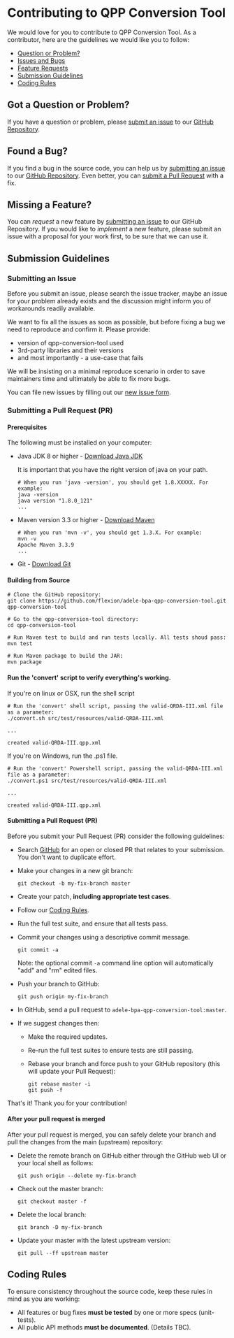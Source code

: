 # Contributing to QPP Conversion Tool

We would love for you to contribute to QPP Conversion Tool. As a contributor, here are the guidelines we would like you to follow:

 - [Question or Problem?](#question)
 - [Issues and Bugs](#issue)
 - [Feature Requests](#feature)
 - [Submission Guidelines](#submit)
 - [Coding Rules](#rules)

## <a name="question"></a> Got a Question or Problem?
If you have a question or problem, please [submit an issue](#submit-issue) to our [GitHub Repository][github].

## <a name="issue"></a> Found a Bug?
If you find a bug in the source code, you can help us by
[submitting an issue](#submit-issue) to our [GitHub Repository][github]. Even better, you can
[submit a Pull Request](#submit-pr) with a fix.

## <a name="feature"></a> Missing a Feature?
You can *request* a new feature by [submitting an issue](#submit-issue) to our GitHub
Repository. If you would like to *implement* a new feature, please submit an issue with
a proposal for your work first, to be sure that we can use it.

## <a name="submit"></a> Submission Guidelines

### <a name="submit-issue"></a> Submitting an Issue

Before you submit an issue, please search the issue tracker, maybe an issue for your problem already exists and the discussion might inform you of workarounds readily available.

We want to fix all the issues as soon as possible, but before fixing a bug we need to reproduce and confirm it. Please provide:

- version of qpp-conversion-tool used
- 3rd-party libraries and their versions
- and most importantly - a use-case that fails

We will be insisting on a minimal reproduce scenario in order to save maintainers time and ultimately be able to fix more bugs.

You can file new issues by filling out our [new issue form](https://github.com/flexion/adele-bpa-qpp-conversion-tool/issues/new).

### <a name="submit-pr"></a> Submitting a Pull Request (PR)

#### Prerequisites

The following must be installed on your computer:
* Java JDK 8 or higher - [Download Java JDK](http://www.oracle.com/technetwork/java/javase/downloads/jdk8-downloads-2133151.html)

  It is important that you have the right version of java on your path.

  ```shell
  # When you run 'java -version', you should get 1.8.XXXXX. For example:
  java -version
  java version "1.8.0_121"
  ...
  ```

* Maven version 3.3 or higher - [Download Maven](https://maven.apache.org/)

  ```shell
  # When you run 'mvn -v', you should get 1.3.X. For example:
  mvn -v
  Apache Maven 3.3.9
  ...
  ```

* Git - [Download Git](https://git-scm.com/downloads)

#### Building from Source

```shell
# Clone the GitHub repository:
git clone https://github.com/flexion/adele-bpa-qpp-conversion-tool.git qpp-conversion-tool

# Go to the qpp-conversion-tool directory:
cd qpp-conversion-tool

# Run Maven test to build and run tests locally. All tests shoud pass:
mvn test

# Run Maven package to build the JAR:
mvn package
```

#### Run the 'convert' script to verify everything's working.

If you're on linux or OSX, run the shell script

```shell
# Run the 'convert' shell script, passing the valid-QRDA-III.xml file as a parameter:
./convert.sh src/test/resources/valid-QRDA-III.xml

...

created valid-QRDA-III.qpp.xml
```
If you're on Windows, run the .ps1 file.

```shell
# Run the 'convert' Powershell script, passing the valid-QRDA-III.xml file as a parameter:
./convert.ps1 src/test/resources/valid-QRDA-III.xml

...

created valid-QRDA-III.qpp.xml
```

#### Submitting a Pull Request (PR)

Before you submit your Pull Request (PR) consider the following guidelines:

* Search [GitHub](https://github.com/flexion/adele-bpa-qpp-conversion-tool/pulls) for an open or closed PR
  that relates to your submission. You don't want to duplicate effort.
* Make your changes in a new git branch:

     ```shell
     git checkout -b my-fix-branch master
     ```

* Create your patch, **including appropriate test cases**.
* Follow our [Coding Rules](#rules).
* Run the full test suite,
  and ensure that all tests pass.
* Commit your changes using a descriptive commit message.

     ```shell
     git commit -a
     ```
  Note: the optional commit `-a` command line option will automatically "add" and "rm" edited files.

* Push your branch to GitHub:

    ```shell
    git push origin my-fix-branch
    ```

* In GitHub, send a pull request to `adele-bpa-qpp-conversion-tool:master`.
* If we suggest changes then:
  * Make the required updates.
  * Re-run the full test suites to ensure tests are still passing.
  * Rebase your branch and force push to your GitHub repository (this will update your Pull Request):

    ```shell
    git rebase master -i
    git push -f
    ```

That's it! Thank you for your contribution!

#### After your pull request is merged

After your pull request is merged, you can safely delete your branch and pull the changes
from the main (upstream) repository:

* Delete the remote branch on GitHub either through the GitHub web UI or your local shell as follows:

    ```shell
    git push origin --delete my-fix-branch
    ```

* Check out the master branch:

    ```shell
    git checkout master -f
    ```

* Delete the local branch:

    ```shell
    git branch -D my-fix-branch
    ```

* Update your master with the latest upstream version:

    ```shell
    git pull --ff upstream master
    ```

## <a name="rules"></a> Coding Rules
To ensure consistency throughout the source code, keep these rules in mind as you are working:

* All features or bug fixes **must be tested** by one or more specs (unit-tests).
* All public API methods **must be documented**. (Details TBC).

[github]: https://github.com/flexion/adele-bpa-qpp-conversion-tool